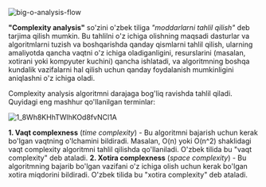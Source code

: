 ![big-o-analysis-flow](https://github.com/NormadjonGofforov/algorithms/assets/110013097/fdaf498f-c72f-4e65-8f1f-82fbd4a1c4fb)


**"Complexity analysis"** so'zini o'zbek tiliga _"moddarlarni tahlil qilish"_ deb tarjima qilish mumkin. 
Bu tahlilni o'z ichiga olishning maqsadi dasturlar va algoritmlarni tuzish va boshqarishda qanday qismlarni tahlil qilish, 
ularning amaliyotda qancha vaqtni o'z ichiga oladiganligini, resurslarini (masalan, xotirani yoki kompyuter kuchini) 
qancha ishlatadi, va algoritmning boshqa kundalik vazifalarni hal qilish uchun qanday foydalanish mumkinligini aniqlashni o'z ichiga oladi.

Complexity analysis algoritmni darajaga bog'liq ravishda tahlil qiladi. 
Quyidagi eng mashhur qo'llanilgan terminlar:

![1_8Wh8KHhTWlhKOd8fvNCl1A](https://github.com/NormadjonGofforov/algorithms/assets/110013097/10beb8a3-68fd-419d-b423-052a43ac148f)

**1. Vaqt complexness** (_time complexity_) - Bu algoritmni bajarish uchun kerak bo'lgan vaqtning o'lchamini bildiradi. 
Masalan, O(n) yoki O(n^2) shaklidagi vaqt complexity algoritmni tahlil qilishda qo'llaniladi. O'zbek tilida bu "vaqt complexity" deb ataladi.
**2. Xotira complexness** (_space complexity_) - Bu algoritmning bajarib bo'lgan vazifani o'z ichiga olish uchun kerak bo'lgan xotira miqdorini bildiradi. 
O'zbek tilida bu "xotira complexity" deb ataladi.
